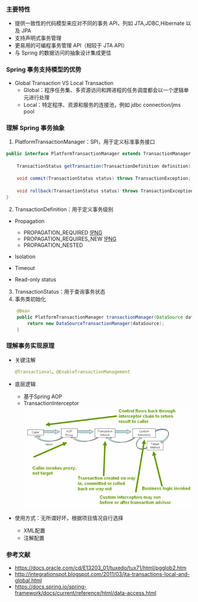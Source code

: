 ### 主要特性

- 提供一致性的代码模型来应对不同的事务 API，列如 JTA,JDBC,Hibernate 以及 JPA
- 支持声明式事务管理
- 更易用的可编程事务管理 API（相较于 JTA API）
- 与 Spring 的数据访问的抽象设计集成更佳

### Spring 事务支持模型的优势

- Global Transaction VS Local Transaction
  - Global：程序任务集、多资源访问和跨进程的任务调度都会以一个逻辑单元进行处理
  - Local：特定程序、资源和服务的连接池，例如 jdbc connection/jms pool

### 理解 Spring 事务抽象

1. PlatformTransactionManager：SPI，用于定义标准事务接口
```java
public interface PlatformTransactionManager extends TransactionManager {

    TransactionStatus getTransaction(TransactionDefinition definition) throws TransactionException;

    void commit(TransactionStatus status) throws TransactionException;

    void rollback(TransactionStatus status) throws TransactionException;
}
```
2. TransactionDefinition：用于定义事务级别
  - Propagation
    * PROPAGATION_REQUIRED
  [!PNG](./images/PROPAGATION_REQUIRED.png)
    * PROPAGATION_REQUIRES_NEW
  [!PNG](./images/PROPAGATION_REQUIRES_NEW.png)
    * PROPAGATION_NESTED
  
  - Isolation

  - Timeout

  - Read-only status

3. TransactionStatus：用于查询事务状态
4. 事务类初始化
```java
    @Bean
    public PlatformTransactionManager transactionManager(DataSource dataSource) {
        return new DataSourceTransactionManager(dataSource);
    }
```

### 理解事务实现原理
- 关键注解
  ```java
  @Transactional、@EnableTransactionManagement
  ```
- 底层逻辑
  * 基于Spring AOP
  * TransactionInterceptor
![PNG](images/tx.png)  

- 使用方式：无所谓好坏，根据项目情况自行选择
  * XML配置
  * 注解配置
### 参考文献

- https://docs.oracle.com/cd/E13203_01/tuxedo/tux71/html/pgglob2.htm
- http://integrationspot.blogspot.com/2011/03/jta-transactions-local-and-global.html
- https://docs.spring.io/spring-framework/docs/current/reference/html/data-access.html
